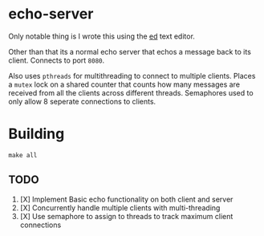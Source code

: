 # echo-server

Only notable thing is I wrote this using the [ed](https://www.gnu.org/software/ed/) text editor.

Other than that its a normal echo server that echos a message back to its client. Connects to port `8080`.

Also uses `pthreads` for multithreading to connect to multiple clients.
Places a `mutex` lock on a shared counter that counts how many
messages are received from all the clients across different threads.
Semaphores used to only allow 8 seperate connections to clients.


# Building 

```
make all
```

## TODO

1. [X] Implement Basic echo functionality on both client and server
2. [X] Concurrently handle multiple clients with multi-threading
3. [X] Use semaphore to assign to threads to track maximum client connections
